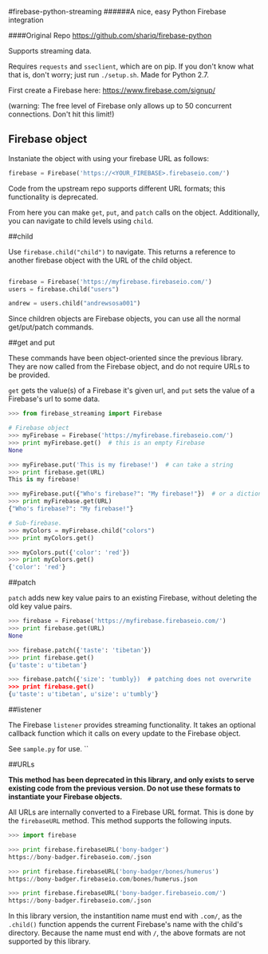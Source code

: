 #firebase-python-streaming
######A nice, easy Python Firebase integration

####Original Repo
https://github.com/shariq/firebase-python

Supports streaming data.

Requires `requests` and `sseclient`, which are on pip. If you don't know what that is, don't worry; just run `./setup.sh`. Made for Python 2.7.

First create a Firebase here:
https://www.firebase.com/signup/

(warning: The free level of Firebase only allows up to 50 concurrent connections. Don't hit this limit!)


## Firebase object

Instaniate the object with using your firebase URL as follows:

 ```python
 firebase = Firebase('https://<YOUR_FIREBASE>.firebaseio.com/')
 ```

Code from the upstream repo supports different URL formats; this functionality is deprecated.

 From here you can make `get`, `put`, and `patch` calls on the object. Additionally, you can navigate to child levels using `child`.  

##child

Use `firebase.child("child")` to navigate. This returns a reference to another firebase object with the URL of the child object.

```python

firebase = Firebase('https://myfirebase.firebaseio.com/')
users = firebase.child("users")

andrew = users.child("andrewsosa001")

```

Since children objects are Firebase objects, you can use all the normal get/put/patch commands.

##get and put

These commands have been object-oriented since the previous library. They are now called from the Firebase object, and do not require URLs to be provided.

`get` gets the value(s) of a Firebase it's given url, and `put` sets the value of a Firebase's url to some data.

```python
>>> from firebase_streaming import Firebase

# Firebase object
>>> myFirebase = Firebase('https://myfirebase.firebaseio.com/')
>>> print myFirebase.get()  # this is an empty Firebase
None

>>> myFirebase.put('This is my firebase!')  # can take a string
>>> print firebase.get(URL)
This is my firebase!

>>> myFirebase.put({"Who's firebase?": "My firebase!"})  # or a dictionary
>>> print myFirebase.get(URL)
{"Who's firebase?": "My firebase!"}

# Sub-firebase.
>>> myColors = myFirebase.child("colors")
>>> print myColors.get()

>>> myColors.put({'color': 'red'})
>>> print myColors.get()
{'color': 'red'}

```


##patch

`patch` adds new key value pairs to an existing Firebase, without deleting the old key value pairs.

```python
>>> firebase = Firebase('https://myfirebase.firebaseio.com/')
>>> print firebase.get(URL)
None

>>> firebase.patch({'taste': 'tibetan'})
>>> print firebase.get()
{u'taste': u'tibetan'}

>>> firebase.patch({'size': 'tumbly})  # patching does not overwrite
>>> print firebase.get()
{u'taste': u'tibetan', u'size': u'tumbly'}
```



##listener

The Firebase `listener` provides streaming functionality. It takes an optional callback function which it calls on every update to the Firebase object.

See `sample.py` for use. ``



##URLs

**This method has been deprecated in this library, and only exists to serve existing code from the previous version. Do not use these formats to instantiate your Firebase objects.**

All URLs are internally converted to a Firebase URL format. This is done by the `firebaseURL` method. This method supports the following inputs.

```python
>>> import firebase

>>> print firebase.firebaseURL('bony-badger')
https://bony-badger.firebaseio.com/.json

>>> print firebase.firebaseURL('bony-badger/bones/humerus')
https://bony-badger.firebaseio.com/bones/humerus.json

>>> print firebase.firebaseURL('bony-badger.firebaseio.com/')
https://bony-badger.firebaseio.com/.json
```

In this library version, the instantition name must end with `.com/`, as the `.child()` function appends the current Firebase's name with the child's directory. Because the name must end with `/`, the above formats are not supported by this library.
